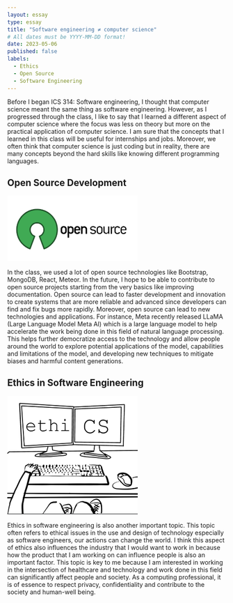 ```yaml
---
layout: essay
type: essay
title: "Software engineering ≠ computer science"
# All dates must be YYYY-MM-DD format!
date: 2023-05-06
published: false
labels:
  - Ethics
  - Open Source
  - Software Engineering
---
```


Before I began ICS 314: Software engineering, I thought that computer science meant the same thing as software engineering. However, as I progressed through the class, I like to say that I learned a different aspect of computer science where the focus was less on theory but more on the practical application of computer science. I am sure that the concepts that I learned in this class will be useful for internships and jobs. Moreover, we often think that computer science is just coding but in reality, there are many concepts beyond the hard skills like knowing different programming languages. 

## Open Source Development
<img width="300px" class="rounded float-start pe-4" src="../img/open_source.png">

In the class, we used a lot of open source technologies like Bootstrap, MongoDB, React, Meteor. In the future, I hope to be able to contribute to open source projects starting from the very basics like improving documentation. Open source can lead to faster development and innovation to create systems that are more reliable and advanced since developers can find and fix bugs more rapidly. Moreover, open source can lead to new technologies and applications. For instance, Meta recently released LLaMA (Large Language Model Meta AI) which is a large language model to help accelerate the work being done in this field of natural language processing. This helps further democratize access to the technology and allow people around the world to explore potential applications of the model, capabilities and limitations of the model, and developing new techniques to mitigate biases and harmful content generations. 

## Ethics in Software Engineering
<img width="300px" class="rounded float-start pe-4" src="../img/ethics.png">

Ethics in software engineering is also another important topic. This topic often refers to ethical issues in the use and design of technology especially as software engineers, our actions can change the world. I think this aspect of ethics also influences the industry that I would want to work in because how the product that I am working on can influence people is also an important factor. This topic is key to me because I am interested in working in the intersection of healthcare and technology and work done in this field can significantly affect people and society. As a computing professional, it is of essence to respect privacy, confidentiality and contribute to the society and human-well being. 
